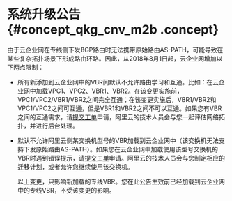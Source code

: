 # 系统升级公告 {#concept_qkg_cnv_m2b .concept}

由于云企业网在专线侧下发BGP路由时无法携带原始路由AS-PATH，可能导致在某些复杂拓扑场景下形成路由环路。因此，从2018年8月1日起，云企业网增加以下两点限制：

-   所有新添加到云企业网中的VBR间默认不允许路由学习和互通。比如：在云企业网中加载VPC1、VPC2、VBR1、VBR2。在该变更实施前，VPC1/VPC2/VBR1/VBR2之间完全互通；在该变更实施后，VBR1/VBR2和VPC1/VPC2之间可互通，但是VBR1和VBR2之间不可以互通。如果您有VBR之间的互通需求，请[提交工单](https://workorder.console.aliyun.com/console.htm#/ticket/add?productCode=cbn&commonQuestionId=1448&isSmart=true)申请，阿里云的技术人员会与您一起评估网络拓扑，并进行后台处理。
-   默认不允许阿里云侧某交换机型号的VBR加载到云企业网中（该交换机无法支持下发原始路由AS-PATH）。如果您在云企业网中加载使用该型号交换机的VBR时遇到错误提示，请[提交工单](https://workorder.console.aliyun.com/console.htm#/ticket/add?productCode=cbn&commonQuestionId=1448&isSmart=true)申请。阿里云的技术人员会与您制定相应的迁移计划，或者允许您继续使用该交换机。

    以上变更，只影响新加载的专线VBR。您在此公告生效前已经加载到云企业网中的专线VBR，不受该变更的影响。


